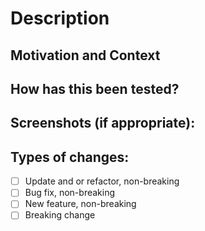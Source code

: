 # Description

## Motivation and Context

<!--
  Why is this change required?
  What problem does it solve?
  If this fixes an issue please link the issue number
-->

## How has this been tested?

<!--
  Please describe in detail how you tested your changes.
  Include details of your testing environment, and the tests you ran.
-->

## Screenshots (if appropriate):

<!--
  Please add Before and After screenshots of visual changes
-->

## Types of changes:

<!-- Place x for all that apply  -->

- [ ] Update and or refactor, non-breaking
- [ ] Bug fix, non-breaking
- [ ] New feature, non-breaking
- [ ] Breaking change
